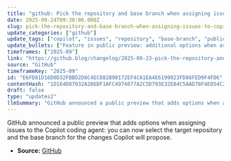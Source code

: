 ```yaml
---
title: "github: Pick the repository and base branch when assigning issues to Copilot"
date: 2025-09-24T09:30:06.000Z
slug: pick-the-repository-and-base-branch-when-assigning-issues-to-copilot
update_categories: ["github"]
update_tags: ["copilot", "issues", "repository", "base-branch", "public-preview", "github"]
update_bullets: ["Feature in public preview: additional options when assigning issues to Copilot coding agent", "You can pick which repository the agent should work in", "You can choose the base branch that Copilot should target", "Aims to give more control over where and how Copilot creates proposed changes"]
timeframes: ["2025-09"]
link: "https://github.blog/changelog/2025-09-23-pick-the-repository-and-base-branch-when-assigning-issues-to-copilot"
source: "GitHub"
timeframeKey: "2025-09"
id: "E6FD81D16D0D32FBBD2D8C4EC882B90172EF4CA1EA4E6199023FD86FED9F4FD6"
contentHash: "1D164D87032A286DF1AFC4974077A2C5D793E32E84C5AAD78F4E054C2805AFFB"
draft: false
type: "updates2"
llmSummary: "GitHub announced a public preview that adds options when assigning issues to the Copilot coding agent: you can now select the target repository and the base branch for the changes Copilot will propose."
---
```


GitHub announced a public preview that adds options when assigning issues to the Copilot coding agent: you can now select the target repository and the base branch for the changes Copilot will propose.

- **Source:** [GitHub](https://github.blog/changelog/2025-09-23-pick-the-repository-and-base-branch-when-assigning-issues-to-copilot)
